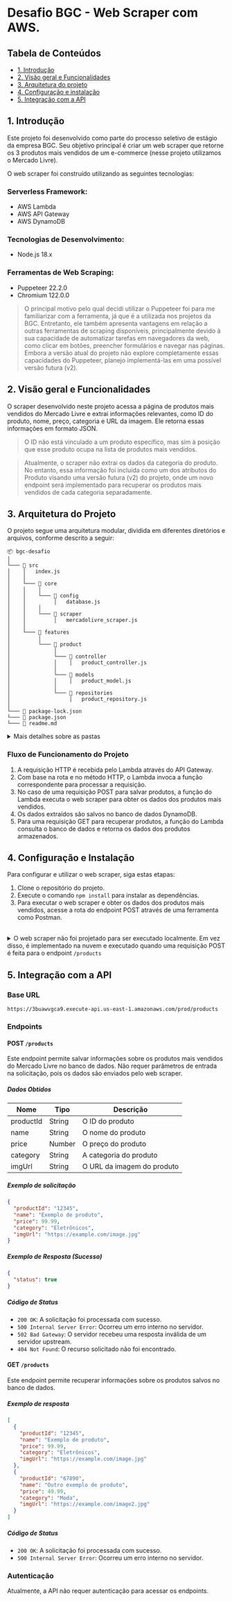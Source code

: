 # Desafio BGC - Web Scraper com AWS.

## Tabela de Conteúdos

- [1. Introdução](#1-introdução)
- [2. Visão geral e Funcionalidades](#2-visão-geral-e-funcionalidades)
- [3. Arquitetura do projeto](#3-arquitetura-do-projeto)
- [4. Configuração e instalação](#4-configuração-e-instalação)
- [5. Integração com a API](#5-integração-com-a-api)

## 1. Introdução

Este projeto foi desenvolvido como parte do processo seletivo de estágio da empresa BGC. Seu objetivo principal é criar um web scraper que retorne os 3 produtos mais vendidos de um e-commerce (nesse projeto utilizamos o Mercado Livre).

O web scraper foi construído utilizando as seguintes tecnologias:

### Serverless Framework:

- AWS Lambda
- AWS API Gateway
- AWS DynamoDB

### Tecnologias de Desenvolvimento:

- Node.js 18.x

### Ferramentas de Web Scraping:

- Puppeteer 22.2.0
- Chromium 122.0.0

> O principal motivo pelo qual decidi utilizar o Puppeteer foi para me familiarizar com a ferramenta, já que é a utilizada nos projetos da BGC. Entretanto, ele também apresenta vantagens em relação a outras ferramentas de scraping disponíveis, principalmente devido à sua capacidade de automatizar tarefas em navegadores da web, como clicar em botões, preencher formulários e navegar nas páginas. Embora a versão atual do projeto não explore completamente essas capacidades do Puppeteer, planejo implementá-las em uma possível versão futura (v2).

## 2. Visão geral e Funcionalidades

O scraper desenvolvido neste projeto acessa a página de produtos mais vendidos do Mercado Livre e extrai informações relevantes, como ID do produto, nome, preço, categoria e URL da imagem. Ele retorna essas informações em formato JSON.

> O ID não está vinculado a um produto específico, mas sim à posição que esse produto ocupa na lista de produtos mais vendidos.

> Atualmente, o scraper não extrai os dados da categoria do produto. No entanto, essa informação foi incluída como um dos atributos do Produto visando uma versão futura (v2) do projeto, onde um novo endpoint será implementado para recuperar os produtos mais vendidos de cada categoria separadamente.

## 3. Arquitetura do Projeto

O projeto segue uma arquitetura modular, dividida em diferentes diretórios e arquivos, conforme descrito a seguir:

```
📦 bgc-desafio
│
└─── 📂 src
│    │   index.js
│    │
│    └─── 📂 core
│    │    │
│    │    └─── 📂 config
│    │         │   database.js
│    │    │
│    │    └─── 📂 scraper
│    │         │   mercadolivre_scraper.js
│    │
│    └─── 📂 features
│         │
│         └─── 📂 product
│              │
│              └─── 📂 controller
│              │    │   product_controller.js
│              │
│              └─── 📂 models
│              │    │   product_model.js
│              │
│              └─── 📂 repositories
│                   │   product_repository.js
│
└─── 📜 package-lock.json
└─── 📜 package.json
└─── 📜 readme.md
```

<details>
<summary>Mais detalhes sobre as pastas</summary>

- 📂 **core**: Contém arquivos de configuração e a lógica central do aplicativo.
  - **config**: Configurações do banco de dados.
  - **scraper**: Lógica de scraping utilizando Puppeteer.
- 📂 **features**: Contém os módulos de funcionalidades específicas do aplicativo.
  - 📂 **product**: Módulo de produtos.
    - 📂 **controller**: Controladores para manipular solicitações HTTP.
    - 📂 **models**: Modelos de dados para representar os produtos.
    - 📂 **repositories**: Repositórios para interação com o banco de dados.
- 📜 **index.js**: Arquivo principal do aplicativo.
- 📜 **package-lock.json** e **package.json**: Gerenciamento de dependências.
- 📜 **readme.md**: Documentação do projeto.

</details>

### Fluxo de Funcionamento do Projeto

1. A requisição HTTP é recebida pelo Lambda através do API Gateway.
2. Com base na rota e no método HTTP, o Lambda invoca a função correspondente para processar a requisição.
3. No caso de uma requisição POST para salvar produtos, a função do Lambda executa o web scraper para obter os dados dos produtos mais vendidos.
4. Os dados extraídos são salvos no banco de dados DynamoDB.
5. Para uma requisição GET para recuperar produtos, a função do Lambda consulta o banco de dados e retorna os dados dos produtos armazenados.

## 4. Configuração e Instalação

Para configurar e utilizar o web scraper, siga estas etapas:

1. Clone o repositório do projeto.
2. Execute o comando `npm install` para instalar as dependências.
3. Para executar o web scraper e obter os dados dos produtos mais vendidos, acesse a rota do endpoint POST através de uma ferramenta como Postman.

<br>
<details>
  <summary>O web scraper não foi projetado para ser executado localmente. Em vez disso, é implementado na nuvem e executado quando uma requisição POST é feita para o endpoint <code>/products</code>
  </summary><br>
Apesar de ter sido mencionado que o scraper poderia ser executado localmente, decidi implementá-lo na nuvem e aproveitar essa oportunidade como um momento de aprendizado para me familiarizar com a AWS. Embora desafiador, o processo me proporcionou uma compreensão mais profunda dos serviços em nuvem e expandiu meu conhecimento técnico.
</details>

## 5. Integração com a API

### Base URL

`https://3buawvgca9.execute-api.us-east-1.amazonaws.com/prod/products`

### Endpoints

#### POST `/products`

Este endpoint permite salvar informações sobre os produtos mais vendidos do Mercado Livre no banco de dados. Não requer parâmetros de entrada na solicitação, pois os dados são enviados pelo web scraper.

##### Dados Obtidos

| Nome      | Tipo   | Descrição                  |
| --------- | ------ | -------------------------- |
| productId | String | O ID do produto            |
| name      | String | O nome do produto          |
| price     | Number | O preço do produto         |
| category  | String | A categoria do produto     |
| imgUrl    | String | O URL da imagem do produto |

##### Exemplo de solicitação

```json
{
  "productId": "12345",
  "name": "Exemplo de produto",
  "price": 99.99,
  "category": "Eletrônicos",
  "imgUrl": "https://example.com/image.jpg"
}
```

##### Exemplo de Resposta (Sucesso)

```json
{
  "status": true
}
```

##### Código de Status

- `200 OK`: A solicitação foi processada com sucesso.
- `500 Internal Server Error`: Ocorreu um erro interno no servidor.
- `502 Bad Gateway`: O servidor recebeu uma resposta inválida de um servidor upstream.
- `404 Not Found`: O recurso solicitado não foi encontrado.

#### GET `/products`

Este endpoint permite recuperar informações sobre os produtos salvos no banco de dados.

##### Exemplo de resposta

```json
[
  {
    "productId": "12345",
    "name": "Exemplo de produto",
    "price": 99.99,
    "category": "Eletrônicos",
    "imgUrl": "https://example.com/image.jpg"
  },
  {
    "productId": "67890",
    "name": "Outro exemplo de produto",
    "price": 49.99,
    "category": "Moda",
    "imgUrl": "https://example.com/image2.jpg"
  }
]
```

##### Código de Status

- `200 OK`: A solicitação foi processada com sucesso.
- `500 Internal Server Error`: Ocorreu um erro interno no servidor.

### Autenticação

Atualmente, a API não requer autenticação para acessar os endpoints.
